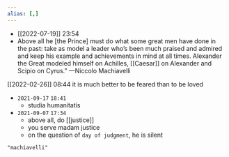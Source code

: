 ```yaml
---
alias: [,]
---
```

- [[2022-07-19]] 23:54
- Above all he [the Prince] must do what some great men have done in the past: take as model a leader who’s been much praised and admired and keep his example and achievements in mind at all times. Alexander the Great modeled himself on Achilles, [[Caesar]] on Alexander and Scipio on Cyrus.” —Niccolo Machiavelli

[[2022-02-26]] 08:44
it is much better to be feared than to be loved

- `2021-09-17` `18:41`
	- studia humanitatis
- `2021-09-07` `17:34`
	- above all, do [[justice]]
	- you serve madam justice
	- on the question of `day of judgment`, he is silent
```query
"machiavelli"
```